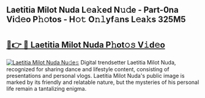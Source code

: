 ## Laetitia Milot Nuda L𝚎a𝚔ed N𝚞𝚍e - Part-0na Vi𝚍𝚎o P𝚑𝚘tos - H𝚘𝚝 O𝚗𝚕yf𝚊ns L𝚎a𝚔s 325M5

# <h2><a href="http://kff0htx.oniu.top/?m=Laetitia+Milot+Nuda">🔗👉 🔴 Laetitia Milot Nuda P𝚑ot𝚘𝚜 V𝚒d𝚎o</a></h2>

[![Laetitia Milot Nuda Nu𝚍e𝚜](https://i.imgur.com/0qMVB7G.gif)](http://kff0htx.oniu.top/?m=Laetitia+Milot+Nuda)
Digital trendsetter Laetitia Milot Nuda, recognized for sharing dance and lifestyle content, consisting of presentations and personal vlogs. Laetitia Milot Nuda's public image is marked by its friendly and relatable nature, but the mysteries of his personal life remain a tantalizing enigma.  
